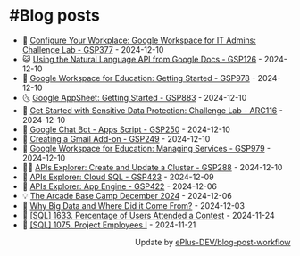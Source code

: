 # #Blog posts
<!-- BLOG-POST-LIST:START -->
- 🧰 [Configure Your Workplace: Google Workspace for IT Admins: Challenge Lab - GSP377](https://eplus.dev/configure-your-workplace-google-workspace-for-it-admins-challenge-lab-gsp377) - 2024-12-10
- 😺 [Using the Natural Language API from Google Docs - GSP126](https://eplus.dev/using-the-natural-language-api-from-google-docs-gsp126) - 2024-12-10
- 🗽 [Google Workspace for Education: Getting Started - GSP978](https://eplus.dev/google-workspace-for-education-getting-started-gsp978) - 2024-12-10
- 🌜 [Google AppSheet: Getting Started - GSP883](https://eplus.dev/google-appsheet-getting-started-gsp883) - 2024-12-10
- 📝 [Get Started with Sensitive Data Protection: Challenge Lab - ARC116](https://eplus.dev/get-started-with-sensitive-data-protection-challenge-lab-arc116) - 2024-12-10
- 🚀 [Google Chat Bot - Apps Script - GSP250](https://eplus.dev/google-chat-bot-apps-script-gsp250) - 2024-12-10
- 💼 [Creating a Gmail Add-on - GSP249](https://eplus.dev/creating-a-gmail-add-on-gsp249) - 2024-12-10
- 🦣 [Google Workspace for Education: Managing Services - GSP979](https://eplus.dev/google-workspace-for-education-managing-services-gsp979) - 2024-12-10
- 👨‍🏫 [APIs Explorer: Create and Update a Cluster - GSP288](https://eplus.dev/apis-explorer-create-and-update-a-cluster-gsp288) - 2024-12-10
- 🔭 [APIs Explorer: Cloud SQL - GSP423](https://eplus.dev/apis-explorer-cloud-sql-gsp423) - 2024-12-09
- 🤡 [APIs Explorer: App Engine - GSP422](https://eplus.dev/apis-explorer-app-engine-gsp422) - 2024-12-06
- 💡 [The Arcade Base Camp December 2024](https://eplus.dev/the-arcade-base-camp-december-2024) - 2024-12-06
- 🦣 [Why Big Data and Where Did it Come From?](https://eplus.dev/why-big-data-and-where-did-it-come-from) - 2024-12-03
- 💪 [[SQL] 1633. Percentage of Users Attended a Contest](https://eplus.dev/sql-1633-percentage-of-users-attended-a-contest) - 2024-11-24
- 🤡 [[SQL] 1075. Project Employees I](https://eplus.dev/sql-1075-project-employees-i) - 2024-11-21<!-- BLOG-POST-LIST:END -->
<div align="right">
  Update by <a target="_blank"
    href="https://github.com/ePlus-DEV/blog-post-workflow">ePlus-DEV/blog-post-workflow</a>
</div>
